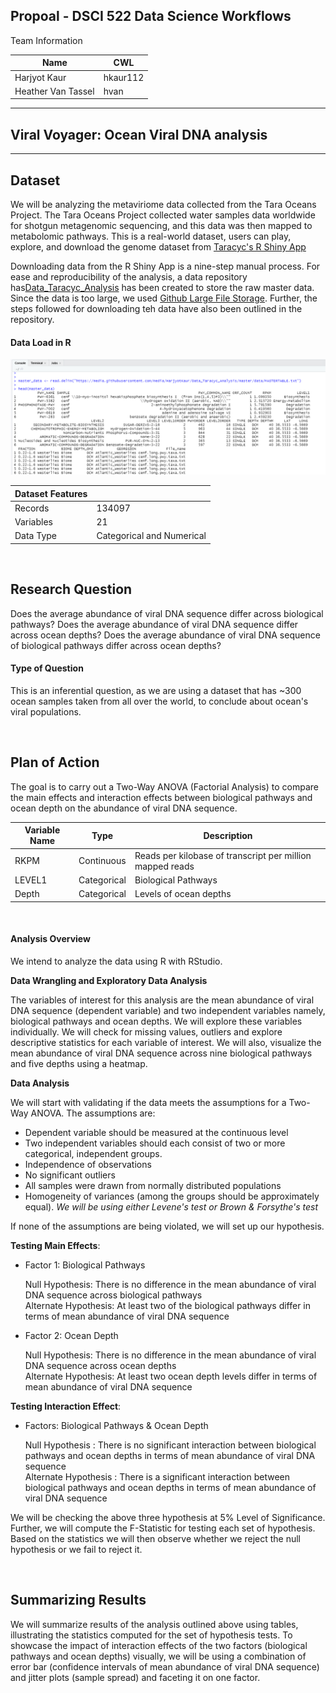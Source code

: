 ## Propoal - DSCI 522 Data Science Workflows


Team Information

| Name | CWL |
|---|---|
| Harjyot Kaur | hkaur112 |
| Heather Van Tassel | hvan |


-----------------------------------------------------------------------------------
## Viral Voyager: Ocean Viral DNA analysis
-----------------------------------------------------------------------------------


## Dataset

We will be analyzing the metaviriome data collected from the Tara Oceans Project. The Tara Oceans Project collected water samples data worldwide for shotgun metagenomic sequencing, and this data was then mapped to metabolomic pathways. This is a real-world dataset, users can play, explore, and download the genome dataset from [Taracyc's R Shiny App](http://oganm.com/shiny/taracyc/)

Downloading data from the R Shiny App is a nine-step manual process. For ease and reproducibility of the analysis, a data repository has[Data_Taracyc_Analysis](https://github.com/HarjyotKaur/Data_Taracyc_Analysis) has been created to store the raw master data. Since the data is too large, we used [Github Large File Storage](https://git-lfs.github.com/). Further, the steps followed for downloading teh data have also been outlined in the repository.

#### Data Load in R

![](/img/Data_Load.PNG)

| Dataset Features | |
|---|---|
| Records | 134097 |
| Variables | 21 |
| Data Type | Categorical and Numerical |

<br>

## Research Question

Does the average abundance of viral DNA sequence differ across biological pathways? Does the average abundance of viral DNA sequence differ across ocean depths? Does the average abundance of viral DNA sequence of biological pathways differ across ocean depths?

#### Type of Question

This is an inferential question, as we are using a dataset that has ~300 ocean samples taken from all over the world, to conclude about ocean's viral populations.

<br>

## Plan of Action

The goal is to carry out a Two-Way ANOVA (Factorial Analysis) to compare the main effects and interaction effects between biological pathways and ocean depth on the abundance of viral DNA sequence.

| Variable Name | Type | Description |
|---|---|---|
| RKPM | Continuous | Reads per kilobase of transcript per million mapped reads |
| LEVEL1 | Categorical | Biological Pathways |
| Depth | Categorical |  Levels of ocean depths |
<br>

#### Analysis Overview

We intend to analyze the data using R with RStudio.

__Data Wrangling and Exploratory Data Analysis__

The variables of interest for this analysis are the mean abundance of viral DNA sequence (dependent variable) and two independent variables namely, biological pathways and ocean depths. We will explore these variables individually.
We will check for missing values, outliers and explore descriptive statistics for each variable of interest. We will also, visualize the mean abundance of viral DNA sequence across nine biological pathways and five depths using a heatmap.

__Data Analysis__

We will start with validating if the data meets the assumptions for a Two-Way ANOVA. The assumptions are:
* Dependent variable should be measured at the continuous level
* Two independent variables should each consist of two or more categorical, independent groups.
* Independence of observations
* No significant outliers
* All samples were drawn from normally distributed populations
* Homogeneity of variances (among the groups should be approximately equal). *We will be using either Levene's test or Brown & Forsythe's test*

If none of the assumptions are being violated, we will set up our hypothesis.

__Testing Main Effects__:

* Factor 1: Biological Pathways

   Null Hypothesis: There is no difference in the mean abundance of viral DNA sequence across biological pathways    
   Alternate Hypothesis: At least two of the biological pathways differ in terms of mean abundance of viral DNA sequence
   
* Factor 2: Ocean Depth

  Null Hypothesis: There is no difference in the mean abundance of viral DNA sequence across ocean depths    
  Alternate Hypothesis: At least two ocean depth levels differ in terms of mean abundance of viral DNA sequence   
  
__Testing Interaction Effect__:

* Factors: Biological Pathways & Ocean Depth
 
  Null Hypothesis : There is no significant interaction between biological pathways and ocean depths in terms of mean abundance of viral DNA sequence  
  Alternate Hypothesis : There is a significant interaction between biological pathways and ocean depths in terms of mean abundance of viral DNA sequence
 
We will be checking the above three hypothesis at  5% Level of Significance. Further, we will compute the F-Statistic for testing each set of hypothesis. Based on the statistics we will then observe whether we reject the null hypothesis or we fail to reject it.

<br>


## Summarizing Results

We will summarize results of the analysis outlined above using tables, illustrating the statistics computed for the set of hypothesis tests. To showcase the impact of interaction effects of the two factors (biological pathways and ocean depths) visually, we will be using a combination of error bar (confidence intervals of mean abundance of viral DNA sequence) and jitter plots (sample spread) and faceting it on one factor.
